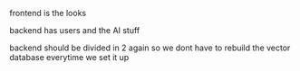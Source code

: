 frontend is the looks

backend has users and the AI stuff

backend should be divided in 2 again so we dont have to rebuild the vector database everytime we set it up